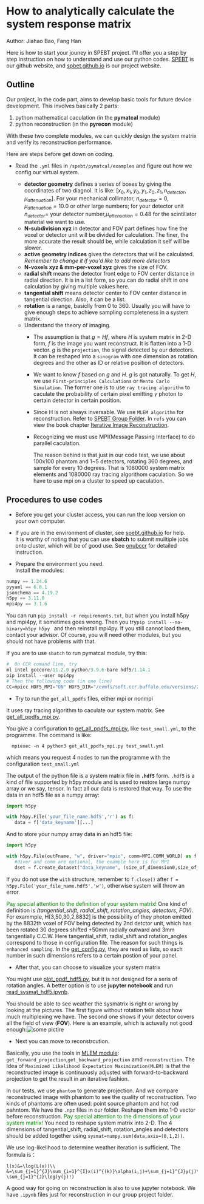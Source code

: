 # How to analytically calculate the system response matrix

Author: Jiahao Bao, Fang Han

Here is how to start your jouney in SPEBT project. I'll offer you a step by step instruction on how to understand and use our python codes. [SPEBT](https://github.com/spebt) is our github website, and [spbet.github.io](https://spebt.github.io) is our project website.


## Outline    
Our project, in the code part, aims to develop basic tools for future device development. This involves basically 2 parts: 

1. python mathematical caculation (in the __pymatcal__ module)
2. python reconstruction (in the __pyrecon__ module) 

With these two complete modules, we can quickly design the system matrix and verify its reconstruction performance.


Here are steps before get down on coding.
    
 - Read the `.yml` files in `/spebt/pymatcal/examples` and figure out how we config our virtual system. 
   * **detector geometry** defines a series of boxes by giving the coordinates of two diagnol. It is like: $[x_0,x_1,y_0,y_1,z_0,z_1,n_{detector},\mu_{attenuation}]$. For your mechanical collimator, $n_{detector}=0,\mu_{attenuation}=10.0$ or other large numbers; for your detector unit $n_
{detector}=$ your detector number,$\mu_
{attenuation}=0.48$ for the scintillator material we want to use.   
    * **N-subdivision xyz** in detector and FOV part defines how fine the voxel or detector unit will be divided for calculation. The finer, the more accurate the result should be, while calculation it self will be slower. 
    * **active geometry indices** gives the detectors that will be calculated. *Remember to change it if you'd like to add more detectors*    
    * **N-voxels xyz & mm-per-voxel xyz** gives the size of FOV.
    * **radial shift** means the detector front edge to FOV center distance in radial direction. It is in a list form, so you can do radial shift in one calculation by giving multiple values here.
    * **tangential shift** means detector center to FOV center distance in tangential direction. Also, it can be a list.
    *  **rotation** is a range, basiclly from 0 to 360. Usually you will have to give enough steps to achieve sampling completeness in a system matrix.

     - Understand the theory of imaging. 
        - The assumption is that $g=Hf$, where $H$ is system matrix in 2-D form, $f$ is the image you want reconstruct. It is flatten into a 1-D vector. $g$ is the `projection`, the signal detected by our detectors. It can be reshaped into a `sinogram` with one dimension as rotation degrees and the other as ID or relative position of detectors.
        - We want to know $f$ based on $g$ and $H$. $g$ is got naturally. To get $H$, we use `First-principles Calculations` or `Mento Carlo Simulation`. The former one is to use `ray tracing algorithm` to caculate the probability of certain pixel emitting $\gamma$ photon to certain detector in certain position.
        - Since H is not always inversable. We use `MLEM algorithm` for reconstruction. Refer to [SPEBT Group Folder](https://buffalo.app.box.com/s/8igfmj3s0k3k2sye6y2szqkh5tf1kaj8). In `refs` you can view the book chapter [Iterative Image Reconstruction](https://buffalo.app.box.com/s/8igfmj3s0k3k2sye6y2szqkh5tf1kaj8/file/1095150674546).

        -  Recognizing we must use MPI(Message Passing Interface) to do parallel caculation.  
     
             The reason behind is that just in our code test, we use about 100x100 phantom and 1~5 detectors, rotating 360 degrees, and sample for every 10 degrees. That is 1080000 system matrix elements and 1080000 ray tracing algorithom caculation. So we have to use mpi on a cluster to speed up caculation.

##  Procedures to use codes

 - Before you get your cluster access, you can run the loop version on your own computer.

 - If you are in the environment of cluster, see [spebt.github.io](https://spebt.github.io) for help.   
     It is worthy of noting that you can use __sbatch__ to submit muiltiple jobs onto cluster, which will be of good use. See [onubccr](https://github.com/spebt/onubccr) for detailed instruction.

 - Prepare the environment you need.   
  Install the modules:    
```     python   
numpy == 1.24.6     
pyyaml == 6.0.1   
jsonchema == 4.19.2  
h5py == 3.11.0     
mpi4py == 3.1.6      
 ```
 You can run `pip install -r requirements.txt`, but when you install h5py and mpi4py, it sometimes goes wrong. Then you try`pip install --no-binary=h5py h5py `  and then reinstall mpi4py. If you still cannot load them, contact your advisor. Of course, you will need other modules, but you should not have problems with that.    

 If you are to use `sbatch` to run pymatcal module, try this:

 ```Python
 #  On CCR comand line, try
 ml intel gcccore/11.2.0 python/3.9.6-bare hdf5/1.14.1
 pip install --user mpi4py
 # Then the following code (in one line)
 CC=mpicc HDF5_MPI="ON" HDF5_DIR="/cvmfs/soft.ccr.buffalo.edu/versions/2023.01/easybuild/software/avx512/MPI/intel/2022.0.1/impi/2021.5.0/hdf5/1.14.1" pip install --user --no-binary=h5py h5py  
 ```

 - Try to run the `get_all_ppdfs` files, either mpi or nonmpi

 It uses ray tracing algorithm to caculate our system matrix.
 See [get_all_ppdfs_mpi.py](https://github.com/spebt/pymatcal/blob/main/examples/get_all_ppdfs_mpi.py).

 You give a configuration to [get_all_ppdfs_mpi.py](https://github.com/spebt/pymatcal/blob/main/examples/get_all_ppdfs_mpi.py), like `test_small.yml`, to the programme. The command is like:

      mpiexec -n 4 python3 get_all_ppdfs_mpi.py test_small.yml

 which means you request 4 nodes to run the programme with the configuration `test_small.yml`

 The output of the python file is a system matrix file in __`.hdf5`__ form. `.hdf5` is a kind of file supported by h5py module and is used to restore large numpy array or we say, tensor. In fact all our data is restored that way. To use the data in an hdf5 file as a numpy array:
 ```python
import h5py

with h5py.File('your_file_name.hdf5','r') as f:
    data = f['data_keyname'][...]
 ```
 And to store your numpy array data in an hdf5 file:
 ```python
import h5py

with h5py.File(outFname, "w", driver="mpio", comm=MPI.COMM_WORLD) as f:
    #diver and comm are optional, the example here is for MPI
    dset = f.create_dataset("data_keyname", (size_of_dimension0,size_of_dimension1,size_of_dimension2), dtype = np.float64)
 ``` 
 If you do not use the `with` structure, remember to `f.close()` after `f = h5py.File('your_file_name.hdf5','w')`, otherwise system will throw an error.

 <span style="color:green">Pay special attention to the definition of your system matrix!</span> One kind of definition is *(tangential_shift, radial_shift, rotation_angles, detectors, FOV)*. For exammple, H[3,50,30,2,8832] is the possibility of the$\gamma$ photon emitted by the 8832th voxel of FOV being detected by 2nd detctor unit, which has been rotated 30 degrees shifted +50mm radially outward and 3mm tangentially C.C.W. Here tangential_shift, radial_shift and rotation_angles correspond to those in configuration file. The reason for such things is `enhanced sampling`. In the [get_config.py](https://github.com/spebt/pymatcal/blob/main/pymatcal/get_config.py), they are read as lists, so each number in such dimensions refers to a certain postion of your panel.

 - After that, you can choose to visualize your system matrix

 You might use [plot_ppdf_hdf5.py](https://raw.githubusercontent.com/spebt/pymatcal/main/examples/plot_ppdf_hdf5.py), but it is not designed for a seris of rotation angles. A better option is to use __jupyter notebook__ and run [read_sysmat_hdf5.ipynb](https://github.com/spebt/pymatcal/blob/main/examples/read_sysmat_hdf5.ipynb). 

 You should be able to see weather the sysmatrix is right or wrong by looking at the pictures. The first figure without rotation tells about how much multiplexing we have. The second one shows if your detector covers all the field of view (__FOV__). Here is an example, which is actuvally not good enough:![some pictire](/_static/img/baojiahao/certain_sysmat.png)

 - Next you can move to reconstrcution.      
 
 Basically, you use the tools in [MLEM module](https://github.com/spebt/pyrecon/tree/main/pyrecon/mlem): `get_forward_projection`,`get_backward_projection` amd `reconstruction`. The Idea of `Maximized Likelihood Expectation Maximization(MLEM)` is that the reconstructed image is continuously adjusted with forward-to-backward projection to get the result in an iterative fashion. 


 In our tests, we use `phantom` to generate projection. And we compare reconstructed image with phantom to see the quality of reconstruction. Two kinds of phantoms are often used: point source phantom and hot rod pahntom. We have the `.npz` files in our folder. Reshape them into 1-D vector before reconstruction.
 <span style="color:green">Pay special attention to the dimensions of your system matrix!</span> You need to reshape system matrix into 2-D. The 4 dimensions of tangential_shift, radial_shift, rotation_angles and detectors should be added together using `sysmat=numpy.sum(data,axis=(0,1,2))`.     

 We use log-likelihood to determine weather iteration is sufficient. The formula is：
 
 ```{math}
 l(x)&=\log(L(x))\\
 &=\sum_{j=1}^{J}\sum_{i=1}^{I}x(i)^{(k)}\alpha(i,j)+\sum_{j=1}^{J}y(j)\log(\sum_{i=1}^{I}x(i)^{(k)}\alpha(i,j))-\sum_{j=1}^{J}\log(y(j)!)
 ```

 A good way for going on reconstruction is also to use jupyter notebook. We have `.ipynb` files just for reconstruction in our group project folder. 
 

   
    
